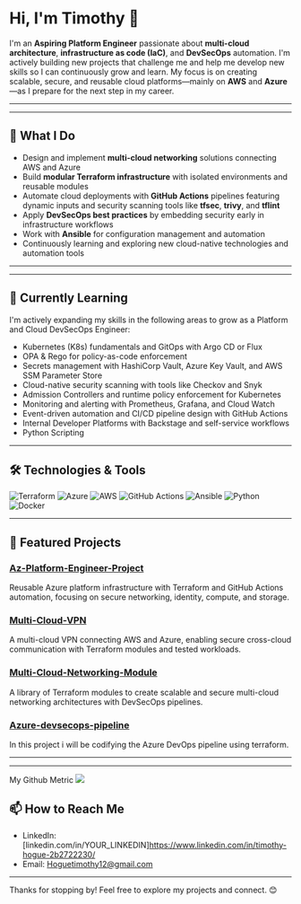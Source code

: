 # Hi, I'm Timothy 👋

I'm an **Aspiring Platform Engineer** passionate about **multi-cloud architecture**, **infrastructure as code (IaC)**, and **DevSecOps** automation. I'm actively building new projects that challenge me and help me develop new skills so I can continuously grow and learn. My focus is on creating scalable, secure, and reusable cloud platforms—mainly on **AWS** and **Azure**—as I prepare for the next step in my career.

---


---

## 🚀 What I Do

- Design and implement **multi-cloud networking** solutions connecting AWS and Azure
- Build **modular Terraform infrastructure** with isolated environments and reusable modules
- Automate cloud deployments with **GitHub Actions** pipelines featuring dynamic inputs and security scanning tools like **tfsec**, **trivy**, and **tflint**
- Apply **DevSecOps best practices** by embedding security early in infrastructure workflows
- Work with **Ansible** for configuration management and automation
- Continuously learning and exploring new cloud-native technologies and automation tools

---

---

## 🧠 Currently Learning

I'm actively expanding my skills in the following areas to grow as a Platform and Cloud DevSecOps Engineer:

- Kubernetes (K8s) fundamentals and GitOps with Argo CD or Flux
- OPA & Rego for policy-as-code enforcement
- Secrets management with HashiCorp Vault, Azure Key Vault, and AWS SSM Parameter Store
- Cloud-native security scanning with tools like Checkov and Snyk
- Admission Controllers and runtime policy enforcement for Kubernetes
- Monitoring and alerting with Prometheus, Grafana, and Cloud Watch
- Event-driven automation and CI/CD pipeline design with GitHub Actions
- Internal Developer Platforms with Backstage and self-service workflows
- Python Scripting

---

## 🛠️ Technologies & Tools

![Terraform](https://img.shields.io/badge/Terraform-623CE4?style=for-the-badge&logo=terraform&logoColor=white)
![Azure](https://img.shields.io/badge/Azure-0089D6?style=for-the-badge&logo=microsoft-azure&logoColor=white)
![AWS](https://img.shields.io/badge/AWS-232F3E?style=for-the-badge&logo=amazon-aws&logoColor=white)
![GitHub Actions](https://img.shields.io/badge/GitHub%20Actions-2088FF?style=for-the-badge&logo=githubactions&logoColor=white)
![Ansible](https://img.shields.io/badge/Ansible-EE0000?style=for-the-badge&logo=ansible&logoColor=white)
![Python](https://img.shields.io/badge/Python-3776AB?style=for-the-badge&logo=python&logoColor=white)
![Docker](https://img.shields.io/badge/Docker-2496ED?style=for-the-badge&logo=docker&logoColor=white)

---

## 📂 Featured Projects

### [Az-Platform-Engineer-Project](https://github.com/thogue12/Az-Platform-Engineer-Project) 
Reusable Azure platform infrastructure with Terraform and GitHub Actions automation, focusing on secure networking, identity, compute, and storage.

### [Multi-Cloud-VPN](https://github.com/thogue12/Multi-CloudVPN)  
A multi-cloud VPN connecting AWS and Azure, enabling secure cross-cloud communication with Terraform modules and tested workloads.

### [Multi-Cloud-Networking-Module](https://github.com/thogue12/Multi-Cloud-Networking-Module)  
A library of Terraform modules to create scalable and secure multi-cloud networking architectures with DevSecOps pipelines.

### [Azure-devsecops-pipeline](https://github.com/thogue12/azure-devsecops-pipeline/tree/testing/terraform)
In this project i will be codifying the Azure DevOps pipeline using terraform.

---

---

My Github Metric
![](http://github-profile-summary-cards.vercel.app/api/cards/profile-details?username=thogue12&theme=aura_dark) 

## 📫 How to Reach Me

- LinkedIn: [linkedin.com/in/YOUR_LINKEDIN]https://www.linkedin.com/in/timothy-hogue-2b2722230/
- Email: Hoguetimothy12@gmail.com

---

Thanks for stopping by! Feel free to explore my projects and connect. 😊
